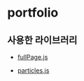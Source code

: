 # portfolio

## 사용한 라이브러리

* [fullPage.js](https://github.com/alvarotrigo/fullPage.js/)

* [particles.js](https://github.com/VincentGarreau/particles.js/)
